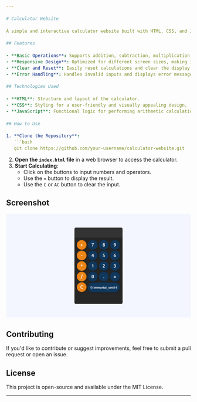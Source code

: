 ```yaml
---

# Calculator Website

A simple and interactive calculator website built with HTML, CSS, and JavaScript. This project offers basic arithmetic operations and aims to provide an easy-to-use interface, making it ideal for quick calculations directly in the browser.

## Features

- **Basic Operations**: Supports addition, subtraction, multiplication, and division.
- **Responsive Design**: Optimized for different screen sizes, making it accessible on mobile and desktop devices.
- **Clear and Reset**: Easily reset calculations and clear the display with dedicated buttons.
- **Error Handling**: Handles invalid inputs and displays error messages where necessary.

## Technologies Used

- **HTML**: Structure and layout of the calculator.
- **CSS**: Styling for a user-friendly and visually appealing design.
- **JavaScript**: Functional logic for performing arithmetic calculations.

## How to Use

1. **Clone the Repository**:
   ```bash
   git clone https://github.com/your-username/calculator-website.git
   ```
2. **Open the `index.html` file** in a web browser to access the calculator.
3. **Start Calculating**:
   - Click on the buttons to input numbers and operators.
   - Use the `=` button to display the result.
   - Use the `C` or `AC` button to clear the input.

## Screenshot

![Calculator Screenshot](screenshot.png)

## Contributing

If you'd like to contribute or suggest improvements, feel free to submit a pull request or open an issue.

## License

This project is open-source and available under the MIT License.

---
```

